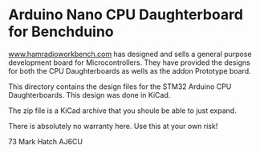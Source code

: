 # Arduino Nano CPU Daughterboard for Benchduino
 
www.hamradioworkbench.com has designed and sells a general purpose development
board for Microcontrollers. They have provided the designs for both the CPU
Daughterboards as wells as the addon Prototype board.

This directory contains the design files for the STM32 Arduino CPU Daughterboards. This
design was done in KiCad.

The zip file is a KiCad archive that you shoule be able to just expand.


There is absolutely no warranty here. Use this at your own risk!



73
Mark Hatch
AJ6CU

